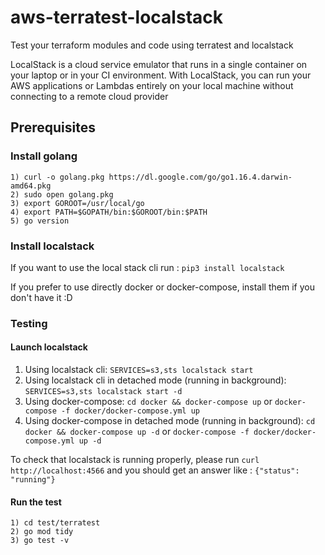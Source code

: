 # aws-terratest-localstack
Test your terraform modules and code using terratest and localstack

LocalStack is a cloud service emulator that runs in a single container on your laptop or in your CI environment. With LocalStack, you can run your AWS applications or Lambdas entirely on your local machine without connecting to a remote cloud provider

## Prerequisites

### Install golang
```
1) curl -o golang.pkg https://dl.google.com/go/go1.16.4.darwin-amd64.pkg
2) sudo open golang.pkg
3) export GOROOT=/usr/local/go
4) export PATH=$GOPATH/bin:$GOROOT/bin:$PATH
5) go version
```
### Install localstack

If you want to use the local stack cli run : `pip3 install localstack`

If you prefer to use directly docker or docker-compose, install them if you don't have it :D 

### Testing

#### Launch localstack
1) Using localstack cli: `SERVICES=s3,sts localstack start`
2) Using localstack cli in detached mode (running in background): `SERVICES=s3,sts localstack start -d`
3) Using docker-compose: `cd docker && docker-compose up` or `docker-compose -f docker/docker-compose.yml up`
4) Using docker-compose in detached mode (running in background): `cd docker && docker-compose up -d` or `docker-compose -f docker/docker-compose.yml up -d`

To check that localstack is running properly, please run `curl http://localhost:4566` and you should get an answer like : `{"status": "running"}`


#### Run the test
```
1) cd test/terratest
2) go mod tidy
3) go test -v
```